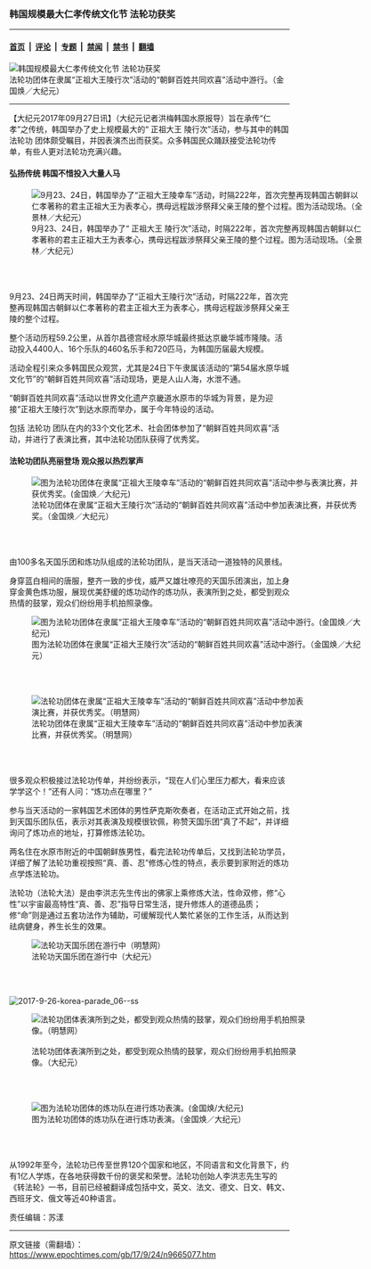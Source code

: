 ### 韩国规模最大仁孝传统文化节 法轮功获奖

---

#### [首页](../../../..?n9665077) &nbsp;|&nbsp; [评论](../../../../../epoch-comment?n9665077) &nbsp;|&nbsp; [专题](../../../../../epoch-special?n9665077) &nbsp;|&nbsp; [禁闻](../../../../../epoch-news?n9665077) &nbsp;|&nbsp; [禁书](../../../../../books?n9665077) &nbsp;|&nbsp; [翻墙](https://github.com/gfw-breaker/nogfw/blob/master/README.md?n9665077)


<div><img alt="韩国规模最大仁孝传统文化节 法轮功获奖" class="attachment-djy_600_400 size-djy_600_400 wp-post-image" src="https://i.epochtimes.com/assets/uploads/2017/09/1-301-600x400.jpg"/>
<div class="caption">
 法轮功团体在隶属“正祖大王陵行次”活动的“朝鲜百姓共同欢喜”活动中游行。（金国焕／大纪元）
</div></div><hr/><div class="post_content" id="artbody" itemprop="articleBody">
 <!-- article content begin -->
 <p>
  【大纪元2017年09月27日讯】（大纪元记者洪梅韩国水原报导）旨在承传“仁孝”之传统，韩国举办了史上规模最大的“
  <ok href="https://www.epochtimes.com/gb/tag/%E6%AD%A3%E7%A5%96%E5%A4%A7%E7%8E%8B.html">
   正祖大王
  </ok>
  陵行次”活动，参与其中的韩国
  <ok href="https://www.epochtimes.com/gb/tag/%E6%B3%95%E8%BD%AE%E5%8A%9F.html">
   法轮功
  </ok>
  团体颇受瞩目，并因表演杰出而获奖。众多韩国民众踊跃接受法轮功传单，有些人更对法轮功充满兴趣。
 </p>
 <h4>
  弘扬传统 韩国不惜投入大量人马
 </h4>
 <figure aria-describedby="caption-attachment-9666365" class="wp-caption aligncenter" id="attachment_9666365" style="width: 600px">
  <ok href=" https://i.epochtimes.com/assets/uploads/2017/09/5-27-600x400.jpg" rel="noreferrer noopener" target="_blank">
   <img alt="9月23、24日，韩国举办了“正祖大王陵幸车”活动，时隔222年，首次完整再现韩国古朝鲜以仁孝著称的君主正祖大王为表孝心，携母远程跋涉祭拜父亲王陵的整个过程。图为活动现场。（全景林／大纪元）" class="size-large wp-image-9666365" src="https://i.epochtimes.com/assets/uploads/2017/09/5-27-600x400.jpg"/>
  </ok>
  <br/><figcaption class="wp-caption-text" id="caption-attachment-9666365">
   9月23、24日，韩国举办了“
   <ok href="https://www.epochtimes.com/gb/tag/%E6%AD%A3%E7%A5%96%E5%A4%A7%E7%8E%8B.html">
    正祖大王
   </ok>
   陵行次”活动，时隔222年，首次完整再现韩国古朝鲜以仁孝著称的君主正祖大王为表孝心，携母远程跋涉祭拜父亲王陵的整个过程。图为活动现场。（全景林／大纪元）
  </figcaption><br/>
 </figure><br/>
 <p>
  9月23、24日两天时间，韩国举办了“正祖大王陵行次”活动，时隔222年，首次完整再现韩国古朝鲜以仁孝著称的君主正祖大王为表孝心，携母远程跋涉祭拜父亲王陵的整个过程。
 </p>
 <p>
  整个活动历程59.2公里，从首尔昌德宫经水原华城最终抵达京畿华城市隆陵。活动投入4400人、16个乐队的460名乐手和720匹马，为韩国历届最大规模。
 </p>
 <p>
  活动全程引来众多韩国民众观赏，尤其是24日下午隶属该活动的“第54届水原华城文化节”的“朝鲜百姓共同欢喜”活动现场，更是人山人海，水泄不通。
 </p>
 <p>
  “朝鲜百姓共同欢喜”活动以世界文化遗产京畿道水原市的华城为背景，是为迎接“正祖大王陵行次”到达水原而举办，属于今年特设的活动。
 </p>
 <p>
  包括
  <ok href="https://www.epochtimes.com/gb/tag/%E6%B3%95%E8%BD%AE%E5%8A%9F.html">
   法轮功
  </ok>
  团队在内的33个文化艺术、社会团体参加了“朝鲜百姓共同欢喜”活动，并进行了表演比赛，其中法轮功团队获得了优秀奖。
 </p>
 <h4>
  法轮功团队亮丽登场 观众报以热烈掌声
 </h4>
 <figure aria-describedby="caption-attachment-9665869" class="wp-caption aligncenter" id="attachment_9665869" style="width: 600px">
  <ok href="https://i.epochtimes.com/assets/uploads/2017/09/2-48.jpg" target="_blank">
   <img alt="图为法轮功团体在隶属“正祖大王陵幸车”活动的“朝鲜百姓共同欢喜”活动中参与表演比赛，并获优秀奖。(金国焕／大纪元)" class="size-large wp-image-9665869" src="https://i.epochtimes.com/assets/uploads/2017/09/2-48-600x381.jpg"/>
  </ok>
  <br/><figcaption class="wp-caption-text" id="caption-attachment-9665869">
   法轮功团体在隶属“正祖大王陵行次”活动的“朝鲜百姓共同欢喜”活动中参加表演比赛，并获优秀奖。（金国焕／大纪元）
  </figcaption><br/>
 </figure><br/>
 <p>
  由100多名天国乐团和炼功队组成的法轮功团队，是当天活动一道独特的风景线。
 </p>
 <p>
  身穿蓝白相间的唐服，整齐一致的步伐，威严又雄壮嘹亮的天国乐团演出，加上身穿金黄色炼功服，展现优美舒缓的炼功动作的炼功队，表演所到之处，都受到观众热情的鼓掌，观众们纷纷用手机拍照录像。
 </p>
 <figure aria-describedby="caption-attachment-9665894" class="wp-caption aligncenter" id="attachment_9665894" style="width: 600px">
  <ok href="https://i.epochtimes.com/assets/uploads/2017/09/3-41.jpg" target="_blank">
   <img alt="图为法轮功团体在隶属“正祖大王陵幸车”活动的“朝鲜百姓共同欢喜”活动中游行。(金国焕／大纪元)" class="size-large wp-image-9665894" src="https://i.epochtimes.com/assets/uploads/2017/09/3-41-600x400.jpg"/>
  </ok>
  <br/><figcaption class="wp-caption-text" id="caption-attachment-9665894">
   图为法轮功团体在隶属“正祖大王陵行次”活动的“朝鲜百姓共同欢喜”活动中游行。（金国焕／大纪元）
  </figcaption><br/>
 </figure><br/>
 <figure aria-describedby="caption-attachment-9675170" class="wp-caption aligncenter" id="attachment_9675170" style="width: 500px">
  <ok href="https://i.epochtimes.com/assets/uploads/2017/09/2017-9-26-korea-parade_04-ss.jpg" target="_blank">
   <img alt="法轮功团体在隶属“正祖大王陵幸车”活动的“朝鲜百姓共同欢喜”活动中参加表演比赛，并获优秀奖。（明慧网）" class="size-full wp-image-9675170" src="https://i.epochtimes.com/assets/uploads/2017/09/2017-9-26-korea-parade_04-ss.jpg"/>
  </ok>
  <br/><figcaption class="wp-caption-text" id="caption-attachment-9675170">
   法轮功团体在隶属“正祖大王陵幸车”活动的“朝鲜百姓共同欢喜”活动中参加表演比赛，并获优秀奖。（明慧网）
  </figcaption><br/>
 </figure><br/>
 <p>
  很多观众积极接过法轮功传单，并纷纷表示，“现在人们心里压力都大，看来应该学学这个！”还有人问：“炼功点在哪里？”
 </p>
 <p>
  参与当天活动的一家韩国艺术团体的男性萨克斯吹奏者，在活动正式开始之前，找到天国乐团队伍，表示对其表演及规模很钦佩，称赞天国乐团“真了不起”，并详细询问了炼功点的地址，打算修炼法轮功。
 </p>
 <p>
  两名住在水原市附近的中国朝鲜族男性，看完法轮功传单后，又找到法轮功学员，详细了解了法轮功重视按照“真、善、忍”修炼心性的特点，表示要到家附近的炼功点学炼法轮功。
 </p>
 <p>
  法轮功（法轮大法）是由李洪志先生传出的佛家上乘修炼大法，性命双修，修“心性”以宇宙最高特性“真、善、忍”指导日常生活，提升修炼人的道德品质；修“命”则是通过五套功法作为辅助，可缓解现代人繁忙紧张的工作生活，从而达到祛病健身，养生长生的效果。
 </p>
 <figure aria-describedby="caption-attachment-9675261" class="wp-caption aligncenter" id="attachment_9675261" style="width: 500px">
  <ok href="https://i.epochtimes.com/assets/uploads/2017/09/2017-9-26-korea-parade_07-ss-1.jpg" target="_blank">
   <img alt="法轮功天国乐团在游行中（明慧网）" class="size-full wp-image-9675261" src="https://i.epochtimes.com/assets/uploads/2017/09/2017-9-26-korea-parade_07-ss-1.jpg"/>
  </ok>
  <br/><figcaption class="wp-caption-text" id="caption-attachment-9675261">
   法轮功天国乐团在游行中（大纪元）
  </figcaption><br/>
 </figure><br/>
 <p>
  <ok href="https://i.epochtimes.com/assets/uploads/2017/09/2017-9-26-korea-parade_06-ss.jpg">
   <img alt="2017-9-26-korea-parade_06--ss" class="size-large wp-image-9675262 aligncenter" src="https://i.epochtimes.com/assets/uploads/2017/09/2017-9-26-korea-parade_06-ss.jpg"/>
  </ok>
 </p>
 <figure aria-describedby="caption-attachment-9675290" class="wp-caption aligncenter" id="attachment_9675290" style="width: 500px">
  <ok href="https://i.epochtimes.com/assets/uploads/2017/09/2017-9-26-korea-parade_08-ss.jpg" target="_blank">
   <img alt=" 法轮功团体表演所到之处，都受到观众热情的鼓掌，观众们纷纷用手机拍照录像。（明慧网）" class="size-full wp-image-9675290" src="https://i.epochtimes.com/assets/uploads/2017/09/2017-9-26-korea-parade_08-ss.jpg"/>
  </ok>
  <br/><figcaption class="wp-caption-text" id="caption-attachment-9675290">
   <br/>
   法轮功团体表演所到之处，都受到观众热情的鼓掌，观众们纷纷用手机拍照录像。（大纪元）
  </figcaption><br/>
 </figure><br/>
 <figure aria-describedby="caption-attachment-9665901" class="wp-caption aligncenter" id="attachment_9665901" style="width: 600px">
  <ok href="https://i.epochtimes.com/assets/uploads/2017/09/4-35.jpg" target="_blank">
   <img alt="图为法轮功团体的炼功队在进行炼功表演。(金国焕/大纪元)" class="size-large wp-image-9665901" src="https://i.epochtimes.com/assets/uploads/2017/09/4-35-600x422.jpg"/>
  </ok>
  <br/><figcaption class="wp-caption-text" id="caption-attachment-9665901">
   图为法轮功团体的炼功队在进行炼功表演。（金国焕／大纪元）
  </figcaption><br/>
 </figure><br/>
 <p>
  从1992年至今，法轮功已传至世界120个国家和地区，不同语言和文化背景下，约有1亿人学炼，在各地获得数千份的褒奖和荣誉。法轮功创始人李洪志先生写的《转法轮》一书，目前已经被翻译成包括中文，英文、法文、德文、日文、韩文、西班牙文、俄文等近40种语言。
 </p>
 <p>
  责任编辑：苏漾
 </p>
 <!-- article content end -->
 <div id="below_article_ad">
 </div>
</div>


---

原文链接（需翻墙）：https://www.epochtimes.com/gb/17/9/24/n9665077.htm